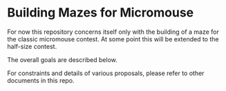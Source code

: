 # Building Mazes for Micromouse

For now this repository concerns itself only with the building of a maze for the classic micromouse contest. At some point this will be extended to the half-size contest.

The overall goals are described below.

For constraints and details of various proposals, please refer to other documents in this repo.




